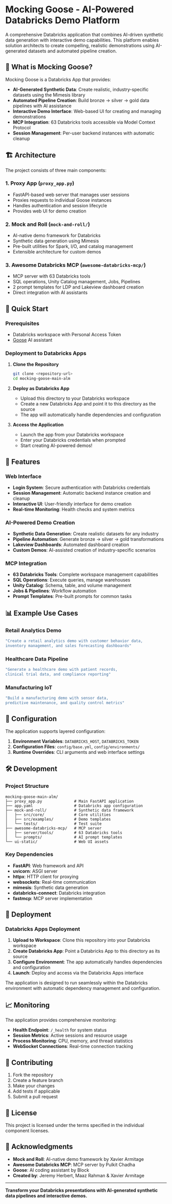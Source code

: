 # Mocking Goose - AI-Powered Databricks Demo Platform

A comprehensive Databricks application that combines AI-driven synthetic data generation with interactive demo capabilities. This platform enables solution architects to create compelling, realistic demonstrations using AI-generated datasets and automated pipeline creation.

## 🎯 What is Mocking Goose?

Mocking Goose is a Databricks App that provides:

- **AI-Generated Synthetic Data**: Create realistic, industry-specific datasets using the Mimesis library
- **Automated Pipeline Creation**: Build bronze → silver → gold data pipelines with AI assistance
- **Interactive Demo Interface**: Web-based UI for creating and managing demonstrations
- **MCP Integration**: 63 Databricks tools accessible via Model Context Protocol
- **Session Management**: Per-user backend instances with automatic cleanup

## 🏗️ Architecture

The project consists of three main components:

### 1. **Proxy App** (`proxy_app.py`)
- FastAPI-based web server that manages user sessions
- Proxies requests to individual Goose instances
- Handles authentication and session lifecycle
- Provides web UI for demo creation

### 2. **Mock and Roll** (`mock-and-roll/`)
- AI-native demo framework for Databricks
- Synthetic data generation using Mimesis
- Pre-built utilities for Spark, I/O, and catalog management
- Extensible architecture for custom demos

### 3. **Awesome Databricks MCP** (`awesome-databricks-mcp/`)
- MCP server with 63 Databricks tools
- SQL operations, Unity Catalog management, Jobs, Pipelines
- 2 prompt templates for LDP and Lakeview dashboard creation
- Direct integration with AI assistants

## 🚀 Quick Start

### Prerequisites
- Databricks workspace with Personal Access Token
- [Goose](https://github.com/block/goose) AI assistant

### Deployment to Databricks Apps

1. **Clone the Repository**
   ```bash
   git clone <repository-url>
   cd mocking-goose-main-alm
   ```

2. **Deploy as Databricks App**
   - Upload this directory to your Databricks workspace
   - Create a new Databricks App and point it to this directory as the source
   - The app will automatically handle dependencies and configuration

3. **Access the Application**
   - Launch the app from your Databricks workspace
   - Enter your Databricks credentials when prompted
   - Start creating AI-powered demos!

## 🎨 Features

### Web Interface
- **Login System**: Secure authentication with Databricks credentials
- **Session Management**: Automatic backend instance creation and cleanup
- **Interactive UI**: User-friendly interface for demo creation
- **Real-time Monitoring**: Health checks and system metrics

### AI-Powered Demo Creation
- **Synthetic Data Generation**: Create realistic datasets for any industry
- **Pipeline Automation**: Generate bronze → silver → gold transformations
- **Lakeview Dashboards**: Automated dashboard creation
- **Custom Demos**: AI-assisted creation of industry-specific scenarios

### MCP Integration
- **63 Databricks Tools**: Complete workspace management capabilities
- **SQL Operations**: Execute queries, manage warehouses
- **Unity Catalog**: Schema, table, and volume management
- **Jobs & Pipelines**: Workflow automation
- **Prompt Templates**: Pre-built prompts for common tasks

## 📊 Example Use Cases

### Retail Analytics Demo
```bash
"Create a retail analytics demo with customer behavior data, 
inventory management, and sales forecasting dashboards"
```

### Healthcare Data Pipeline
```bash
"Generate a healthcare demo with patient records, 
clinical trial data, and compliance reporting"
```

### Manufacturing IoT
```bash
"Build a manufacturing demo with sensor data, 
predictive maintenance, and quality control metrics"
```

## 🔧 Configuration

The application supports layered configuration:

1. **Environment Variables**: `DATABRICKS_HOST`, `DATABRICKS_TOKEN`
2. **Configuration Files**: `config/base.yml`, `config/environments/`
3. **Runtime Overrides**: CLI arguments and web interface settings

## 🛠️ Development

### Project Structure
```
mocking-goose-main-alm/
├── proxy_app.py              # Main FastAPI application
├── app.yaml                  # Databricks app configuration
├── mock-and-roll/            # Synthetic data framework
│   ├── src/core/             # Core utilities
│   ├── src/examples/         # Demo templates
│   └── tests/                # Test suite
├── awesome-databricks-mcp/   # MCP server
│   ├── server/tools/         # 63 Databricks tools
│   └── prompts/              # AI prompt templates
└── ui-static/                # Web UI assets
```

### Key Dependencies
- **FastAPI**: Web framework and API
- **uvicorn**: ASGI server
- **httpx**: HTTP client for proxying
- **websockets**: Real-time communication
- **mimesis**: Synthetic data generation
- **databricks-connect**: Databricks integration
- **fastmcp**: MCP server implementation

## 🚀 Deployment

### Databricks Apps Deployment
1. **Upload to Workspace**: Clone this repository into your Databricks workspace
2. **Create Databricks App**: Point a Databricks App to this directory as its source
3. **Configure Environment**: The app automatically handles dependencies and configuration
4. **Launch**: Deploy and access via the Databricks Apps interface

The application is designed to run seamlessly within the Databricks environment with automatic dependency management and configuration.

## 📈 Monitoring

The application provides comprehensive monitoring:

- **Health Endpoint**: `/_health` for system status
- **Session Metrics**: Active sessions and resource usage
- **Process Monitoring**: CPU, memory, and thread statistics
- **WebSocket Connections**: Real-time connection tracking

## 🤝 Contributing

1. Fork the repository
2. Create a feature branch
3. Make your changes
4. Add tests if applicable
5. Submit a pull request

## 📄 License

This project is licensed under the terms specified in the individual component licenses.

## 🙏 Acknowledgments

- **Mock and Roll**: AI-native demo framework by Xavier Armitage
- **Awesome Databricks MCP**: MCP server by Pulkit Chadha
- **Goose**: AI coding assistant by Block
- **Created by**: Jeremy Herbert, Maaz Rahman & Xavier Armitage

---

**Transform your Databricks presentations with AI-generated synthetic data pipelines and interactive demos.**
